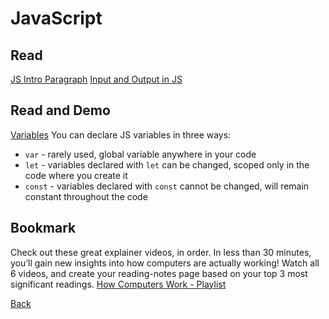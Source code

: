 # JavaScript

## Read
[JS Intro Paragraph](https://developer.mozilla.org/en-US/docs/Web/JavaScript)
[Input and Output in JS](https://code-maven.com/input-output-in-plain-javascript)

## Read and Demo
[Variables](https://www.w3schools.com/js/js_variables.asp)
You can declare JS variables in three ways:
- `var` - rarely used, global variable anywhere in your code
- `let` - variables declared with `let` can be changed, scoped only in the code where you create it
- `const` - variables declared with `const` cannot be changed, will remain constant throughout the code

## Bookmark
Check out these great explainer videos, in order. In less than 30 minutes, you’ll gain new insights into how computers are actually working! Watch all 6 videos, and create your reading-notes page based on your top 3 most significant readings.
[How Computers Work - Playlist](https://www.youtube.com/playlist?list=PLzdnOPI1iJNcsRwJhvksEo1tJqjIqWbN-)



[Back](README.md)